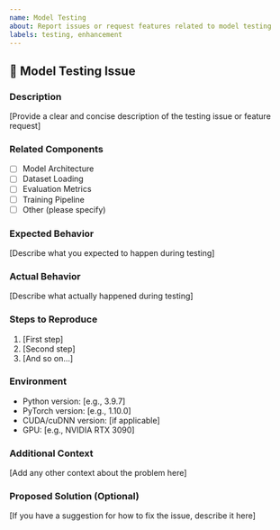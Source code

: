 ```yaml
---
name: Model Testing
about: Report issues or request features related to model testing
labels: testing, enhancement
---
```


## 🧪 Model Testing Issue

### Description
[Provide a clear and concise description of the testing issue or feature request]

### Related Components
- [ ] Model Architecture
- [ ] Dataset Loading
- [ ] Evaluation Metrics
- [ ] Training Pipeline
- [ ] Other (please specify)

### Expected Behavior
[Describe what you expected to happen during testing]

### Actual Behavior
[Describe what actually happened during testing]

### Steps to Reproduce
1. [First step]
2. [Second step]
3. [And so on...]

### Environment
- Python version: [e.g., 3.9.7]
- PyTorch version: [e.g., 1.10.0]
- CUDA/cuDNN version: [if applicable]
- GPU: [e.g., NVIDIA RTX 3090]

### Additional Context
[Add any other context about the problem here]

### Proposed Solution (Optional)
[If you have a suggestion for how to fix the issue, describe it here]
